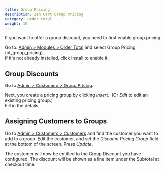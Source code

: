 ```yaml
---
title: Group Pricing
description: Zen Cart Group Pricing
category: order_total
weight: 10
---
```

If you want to offer a group discount, you need to first enable group pricing

Go to: [Admin > Modules > Order Total](/user/admin_pages/modules/order_total/) and select Group Pricing (ot_group_pricing).   
If it's not already installed, click Install to enable it.  

## Group Discounts

Go to [Admin > Customers > Group Pricing](/user/admin_pages/customers/group_pricing/). 

Next, you create a pricing group by clicking *Insert*.  (Or *Edit* to edit an existing pricing group.)  
Fill in the details.  

## Assigning Customers to Groups 

Go to [Admin > Customers > Customers](/user/admin_pages/customers/customers/) and find the customer you want to 
add to a group.  Edit the customer, and set the *Discount Pricing Group*
field at the bottom of the screen.  Press *Update*.

The customer will now be entitled to the Group Discount you have 
configured.  The discount will be shown as a line item 
under the Subtotal at checkout time. 
